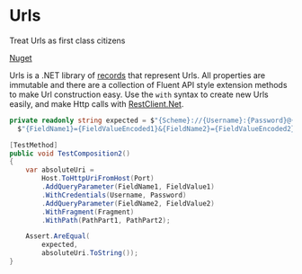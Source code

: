 # Urls

Treat Urls as first class citizens

[Nuget](https://www.nuget.org/packages/Urls)

Urls is a .NET library of [records](https://docs.microsoft.com/en-us/dotnet/csharp/whats-new/tutorials/records) that represent Urls. All properties are immutable and there are a collection of Fluent API style extension methods to make Url construction easy. Use the `with` syntax to create new Urls easily, and make Http calls with [RestClient.Net](https://github.com/MelbourneDeveloper/RestClient.Net/tree/5/develop). 

```cs
private readonly string expected = $"{Scheme}://{Username}:{Password}@{Host}:{Port}/{PathPart1}/{PathPart2}?" +
  $"{FieldName1}={FieldValueEncoded1}&{FieldName2}={FieldValueEncoded2}#{Fragment}";

[TestMethod]
public void TestComposition2()
{
    var absoluteUri =
        Host.ToHttpUriFromHost(Port)
        .AddQueryParameter(FieldName1, FieldValue1)
        .WithCredentials(Username, Password)
        .AddQueryParameter(FieldName2, FieldValue2)
        .WithFragment(Fragment)
        .WithPath(PathPart1, PathPart2);

    Assert.AreEqual(
        expected,
        absoluteUri.ToString());
}
```

